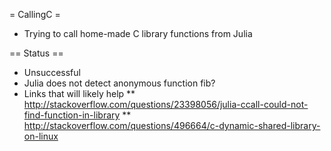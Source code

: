 = CallingC =
* Trying to call home-made C library functions from Julia

== Status ==
* Unsuccessful
* Julia does not detect anonymous function fib?
* Links that will likely help
** http://stackoverflow.com/questions/23398056/julia-ccall-could-not-find-function-in-library
** http://stackoverflow.com/questions/496664/c-dynamic-shared-library-on-linux

